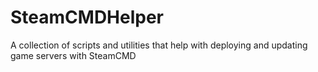 # SteamCMDHelper
A collection of scripts and utilities that help with deploying and updating game servers with SteamCMD

